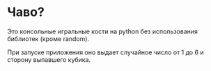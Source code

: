 # Чаво?
Это консольные игральные кости на python без использования библиотек (кроме random).

При запуске приложения оно выдает случайное число от 1 до 6 и сторону выпавшего кубика.
